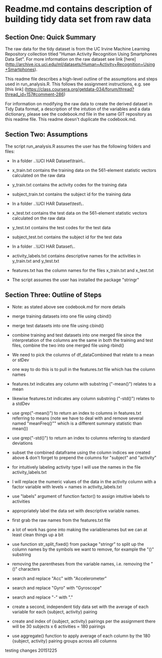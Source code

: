 # Readme.md contains description of building tidy data set from raw data 

## Section One: Quick Summary

The raw data for the tidy dataset is from the UC Irvine Machine Learning Repository collection titled "Human Activity Recognition Using Smartphones Data Set". For more information on the raw dataset see link [here] (http://archive.ics.uci.edu/ml/datasets/Human+Activity+Recognition+Using+Smartphones).

This readme file describes a high-level outline of the assumptions and steps used in run_analysis.R. This follows the assignment instructions, e.g. see [this link] (https://class.coursera.org/getdata-034/forum/thread?thread_id=157#comment-286)

For information on modifying the raw data to create the derived dataset in Tidy Data format, a description of the intution of the variables and a data dictionary, please see the codebook.md file in the same GIT repository as this readme file. This readme doesn't duplicate the codebook.md. 

## Section Two: Assumptions

The script run_analysis.R assumes the user has the following folders and files:

- In a folder ..\\UCI HAR Dataset\\train\\..
- x_train.txt contains the training data on the 561-element statistic vectors calculated on the raw data  
- y_train.txt contains the activity codes for the training data
- subject_train.txt contains the subject id for the training data


- In a folder ..\\UCI HAR Dataset\\test\\..
- x_test.txt contains the test data on the 561-element statistic vectors calculated on the raw data  
- y_test.txt contains the test codes for the test data
- subject_test.txt contains the subject id for the test data


- In a folder ..\\UCI HAR Dataset\\..
- activity_labels.txt contains descriptive names for the activities in y_train.txt and y_test.txt
- features.txt has the column names for the files x_train.txt and x_test.txt

- The script assumes the user has installed the package "stringr"

## Section Three: Outline of Steps

- Note: as stated above see codebook.md for more details

- merge training datasets into one file using cbind()

- merge test datasets into one file using cbind()

- combine training and test datasets into one merged file since the interpretation of the columns are the same in both the training and test files, combine the two into one merged file using rbind()

- We need to pick the columns of df_dataCombined that relate to a mean or stDev 

- one way to do this is to pull in the features.txt file which has the column names

- features.txt indicates any column with substring ("-mean()") relates to a mean

- likewise features.txt indicates any column substring ("-std()") relates to a stdDev

-  use grep("-mean()") to return an index to columns in features.txt referring to means (note we have to deal with and remove several named "meanFreq()"" which is a different summary statistic than mean())

-  use grep("-std()") to return an index to columns referring to standard deviations


-  subset the combined dataframe using the column indices we created above & don't forget to prepend the columns for "subject" and "activity"

- for intuitively labeling activity type  I will use the names in the file activity_labels.txt

- I will replace the numeric values of the data in the activity column with a factor variable with levels = names in activity_labels.txt

-  use "labels" argument of function factor() to assign intuitive labels to activities

- appropriately label the data set with descriptive variable names. 

- first grab the raw names from the features.txt file

-  a lot of work has gone into making the variablenames but we can at least clean things up a bit

- use function str_split_fixed() from package "stringr" to split up the column 
 names by the symbols we want to remove, for example the "()" substring

- removing the parentheses from the variable names, i.e. removing the  "()" characters
 
-  search and replace "Acc" with "Accelerometer"

-  search and replace "Gyro" with "Gyroscope"

-  search and replace "-" with "."

-  create a second, independent tidy data set with the average of each variable 
 for each {subject, activity} pairing

- create and index of {subject, activity} pairings per the assignment
 there will be 30 subjects x 6 activities = 180 pairings

-  use aggregate() function to apply average of each column by the 180
 {subject, activity} pairing groups across alll columns

testing changes 20151225